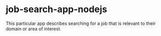 # job-search-app-nodejs
This particular app describes searching for a job that is relevant to their domain or area of interest.
